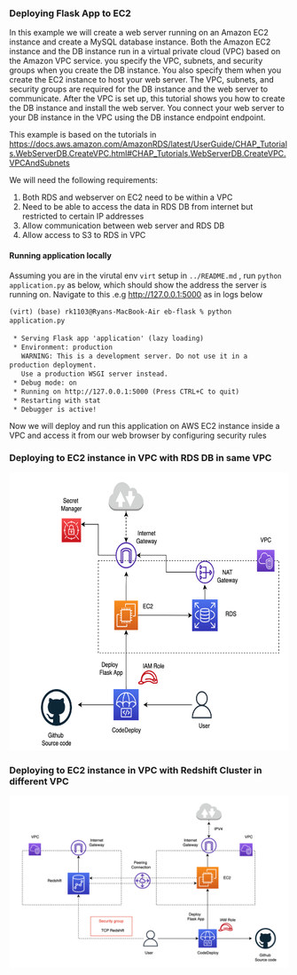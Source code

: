 ### Deploying Flask App to EC2 

In this example we will create a web server running on an Amazon EC2 instance and create a MySQL database instance.
Both the Amazon EC2 instance and the DB instance run in a virtual private cloud (VPC) based on the Amazon VPC service.
you specify the VPC, subnets, and security groups when you create the DB instance. You also specify them when you
create the EC2 instance to host your web server. The VPC, subnets, and security groups are required for the
DB instance and the web server to communicate. After the VPC is set up, this tutorial shows you how to create
the DB instance and install the web server. You connect your web server to your DB instance in the VPC using
the DB instance endpoint endpoint.

This example is based on the tutorials in https://docs.aws.amazon.com/AmazonRDS/latest/UserGuide/CHAP_Tutorials.WebServerDB.CreateVPC.html#CHAP_Tutorials.WebServerDB.CreateVPC.VPCAndSubnets

We will need the following requirements:

1) Both RDS and webserver on EC2 need to be within a VPC
2) Need to be able to access the data in RDS DB from internet but restricted to certain IP addresses
2) Allow communication between web server and RDS DB
3) Allow access to S3 to RDS in VPC

#### Running application locally

Assuming you are in the virutal env `virt` setup in `../README.md` , run `python application.py`
as below, which should show the address the server is running on. Navigate to this .e.g
http://127.0.0.1:5000 as in logs below

```
(virt) (base) rk1103@Ryans-MacBook-Air eb-flask % python application.py

 * Serving Flask app 'application' (lazy loading)
 * Environment: production
   WARNING: This is a development server. Do not use it in a production deployment.
   Use a production WSGI server instead.
 * Debug mode: on
 * Running on http://127.0.0.1:5000 (Press CTRL+C to quit)
 * Restarting with stat
 * Debugger is active!
```

Now we will deploy and run this application on AWS EC2 instance inside a VPC and access it from our
web browser by configuring security rules

### Deploying to EC2 instance in VPC with RDS DB in same VPC

<img height=500 src=https://github.com/ryankarlos/AWS-VPC/blob/master/screenshots/db-webserver-same-vpc.png></img>


### Deploying to EC2 instance in VPC with Redshift Cluster in different VPC

<img src=https://github.com/ryankarlos/AWS-VPC/blob/master/screenshots/db-webserver-different-vpcs.png></img>
